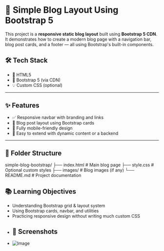 # 📝 Simple Blog Layout Using Bootstrap 5

This project is a **responsive static blog layout** built using **Bootstrap 5 CDN**. It demonstrates how to create a modern blog page with a navigation bar, blog post cards, and a footer — all using Bootstrap's built-in components.

## 🛠️ Tech Stack

- 🧱 HTML5
- 🎨 Bootstrap 5 (via CDN)
- 💡 Custom CSS (optional)

---

## ✨ Features

- ✅ Responsive navbar with branding and links
- 📰 Blog post layout using Bootstrap cards
- 📱 Fully mobile-friendly design
- 🧩 Easy to extend with dynamic content or a backend

---

## 📁 Folder Structure
simple-blog-bootstrap/
├── index.html # Main blog page
├── style.css # Optional custom styles
├── images/ # Blog images (if any)
└── README.md # Project documentation
## 📚 Learning Objectives

- Understanding Bootstrap grid & layout system
- Using Bootstrap cards, navbar, and utilities
- Practicing responsive design without writing much custom CSS
- ## 📸 Screenshots
- ![Image](https://github.com/user-attachments/assets/58d287df-99e0-4e3b-9389-1a91d35db557)

